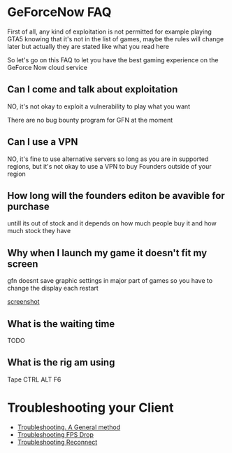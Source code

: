 # GeForceNow FAQ

First of all, any kind of exploitation is not permitted for example playing GTA5 knowing that it's not in the list of games, maybe the rules will change later but actually they are stated like what you read here

So let's go on this FAQ to let you have the best gaming experience on the GeForce Now cloud service

Can I come and talk about exploitation
---

NO, it's not okay to exploit a vulnerability to play what you want

There are no bug bounty program for GFN at the moment

Can I use a VPN
---

NO, it's fine to use alternative servers so long as you are in supported regions, but it's not okay to use a VPN to buy Founders outside of your region

How long will the  founders editon be avavible for purchase
---

untill its out of stock and it depends on how much people buy it and how much stock they have

Why when I launch my game it doesn't fit my screen
---

gfn doesnt save graphic settings in major part of games so you have to change the display each restart

[screenshot](Watch_Dogs.png)

What is the waiting time
---

TODO

What is the rig am using
---

Tape CTRL ALT F6

# Troubleshooting your Client

- [Troubleshooting. A General method](TROUBLESHOOTING.md)
- [Troubleshooting FPS Drop](TROUBLESHOOTING-FPS.md)
- [Troubleshooting Reconnect](TROUBLESHOOTING-RECONNECT.md)
